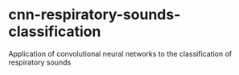 # cnn-respiratory-sounds-classification
Application of convolutional neural networks to the classification of respiratory sounds
